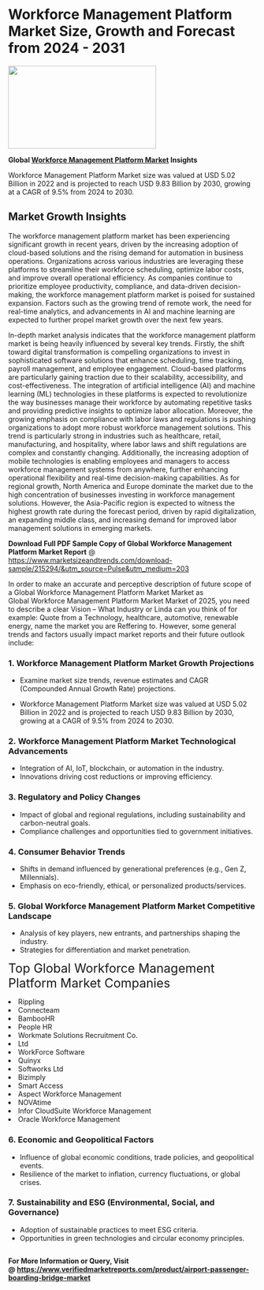 <H1>Workforce Management Platform Market Size, Growth and Forecast from 2024 - 2031</H1><img class="aligncenter size-medium wp-image-584254" src="https://thirdeyenews.in/wp-content/uploads/2024/09/Global-Market-Research-300x168.jpeg" alt="" width="300" height="168" /><p><strong>Global&nbsp;<a href="https://www.marketsizeandtrends.com/download-sample/215294/&amp;utm_source=Pulse&amp;utm_medium=203">Workforce Management Platform Market</a> Insights</strong></p><p>Workforce Management Platform Market size was valued at USD 5.02 Billion in 2022 and is projected to reach USD 9.83 Billion by 2030, growing at a CAGR of 9.5% from 2024 to 2030.</p><p><h2>Market Growth Insights</h2> <p>The workforce management platform market has been experiencing significant growth in recent years, driven by the increasing adoption of cloud-based solutions and the rising demand for automation in business operations. Organizations across various industries are leveraging these platforms to streamline their workforce scheduling, optimize labor costs, and improve overall operational efficiency. As companies continue to prioritize employee productivity, compliance, and data-driven decision-making, the workforce management platform market is poised for sustained expansion. Factors such as the growing trend of remote work, the need for real-time analytics, and advancements in AI and machine learning are expected to further propel market growth over the next few years. </p> <p>In-depth market analysis indicates that the workforce management platform market is being heavily influenced by several key trends. Firstly, the shift toward digital transformation is compelling organizations to invest in sophisticated software solutions that enhance scheduling, time tracking, payroll management, and employee engagement. Cloud-based platforms are particularly gaining traction due to their scalability, accessibility, and cost-effectiveness. The integration of artificial intelligence (AI) and machine learning (ML) technologies in these platforms is expected to revolutionize the way businesses manage their workforce by automating repetitive tasks and providing predictive insights to optimize labor allocation. Moreover, the growing emphasis on compliance with labor laws and regulations is pushing organizations to adopt more robust workforce management solutions. This trend is particularly strong in industries such as healthcare, retail, manufacturing, and hospitality, where labor laws and shift regulations are complex and constantly changing. Additionally, the increasing adoption of mobile technologies is enabling employees and managers to access workforce management systems from anywhere, further enhancing operational flexibility and real-time decision-making capabilities. As for regional growth, North America and Europe dominate the market due to the high concentration of businesses investing in workforce management solutions. However, the Asia-Pacific region is expected to witness the highest growth rate during the forecast period, driven by rapid digitalization, an expanding middle class, and increasing demand for improved labor management solutions in emerging markets. </p><p><span class=""><strong>Download Full PDF Sample Copy of Global Workforce Management Platform Market Report</strong> @ <a href="https://www.marketsizeandtrends.com/download-sample/215294/&amp;utm_source=Pulse&amp;utm_medium=203" target="_blank">https://www.marketsizeandtrends.com/download-sample/215294/&amp;utm_source=Pulse&amp;utm_medium=203</a></span></p><p>In order to make an accurate and perceptive description of future scope of a Global&nbsp;Workforce Management Platform Market Market as Global&nbsp;Workforce Management Platform Market Market of 2025, you need to describe a clear Vision &ndash; What Industry or Linda can you think of for example: Quote from a Technology, healthcare, automotive, renewable energy, name the market you are Reffering to. However, some general trends and factors usually impact market reports and their future outlook include:</p><h3>1.&nbsp;<strong>Workforce Management Platform Market Growth Projections</strong></h3><ul><li>Examine market size trends, revenue estimates and CAGR (Compounded Annual Growth Rate) projections.</li><li><p>Workforce Management Platform Market size was valued at USD 5.02 Billion in 2022 and is projected to reach USD 9.83 Billion by 2030, growing at a CAGR of 9.5% from 2024 to 2030.</p></li></ul><h3>2.&nbsp;<strong>Workforce Management Platform Market Technological Advancements</strong></h3><ul><li>Integration of AI, IoT, blockchain, or automation in the industry.</li><li>Innovations driving cost reductions or improving efficiency.</li></ul><h3>3.&nbsp;<strong>Regulatory and Policy Changes</strong></h3><ul><li>Impact of global and regional regulations, including sustainability and carbon-neutral goals.</li><li>Compliance challenges and opportunities tied to government initiatives.</li></ul><h3>4.&nbsp;<strong>Consumer Behavior Trends</strong></h3><ul><li>Shifts in demand influenced by generational preferences (e.g., Gen Z, Millennials).</li><li>Emphasis on eco-friendly, ethical, or personalized products/services.</li></ul><h3>5.&nbsp;<strong>Global Workforce Management Platform Market Competitive Landscape</strong></h3><ul><li>Analysis of key players, new entrants, and partnerships shaping the industry.</li><li>Strategies for differentiation and market penetration.</li></ul><p data-pm-slice="1 1 []"><span style="color: inherit; font-family: inherit; font-size: 25px;">Top Global Workforce Management Platform Market Companies</span></p><div class="" data-test-id=""><p><li>Rippling</li><li> Connecteam</li><li> BambooHR</li><li> People HR</li><li> Workmate Solutions Recruitment Co.</li><li>Ltd</li><li> WorkForce Software</li><li> Quinyx</li><li> Softworks Ltd</li><li> Bizimply</li><li> Smart Access</li><li> Aspect Workforce Management</li><li> NOVAtime</li><li> Infor CloudSuite Workforce Management</li><li> Oracle Workforce Management</li></p></div><h3>6.&nbsp;<strong>Economic and Geopolitical Factors</strong></h3><ul><li>Influence of global economic conditions, trade policies, and geopolitical events.</li><li>Resilience of the market to inflation, currency fluctuations, or global crises.</li></ul><h3>7.&nbsp;<strong>Sustainability and ESG (Environmental, Social, and Governance)</strong></h3><ul><li>Adoption of sustainable practices to meet ESG criteria.</li><li>Opportunities in green technologies and circular economy principles.</li></ul><h2><strong style="font-size: 14px;">For More Information or Query, Visit @&nbsp;</strong><a style="background-color: #ffffff; font-size: 14px;" href="https://www.marketsizeandtrends.com/report/workforce-management-platform-market/" target="_blank">https://www.verifiedmarketreports.com/product/airport-passenger-boarding-bridge-market</a></h2>
